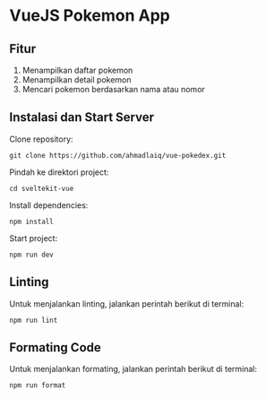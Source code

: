 # VueJS Pokemon App

## Fitur
1. Menampilkan daftar pokemon
2. Menampilkan detail pokemon
3. Mencari pokemon berdasarkan nama atau nomor

## Instalasi dan Start Server

Clone repository:

```
git clone https://github.com/ahmadlaiq/vue-pokedex.git
```

Pindah ke direktori project:

```
cd sveltekit-vue
```

Install dependencies:

```
npm install
```

Start project:

```
npm run dev
```

## Linting
Untuk menjalankan linting, jalankan perintah berikut di terminal:

```
npm run lint
```

## Formating Code
Untuk menjalankan formating, jalankan perintah berikut di terminal:

```
npm run format
```

